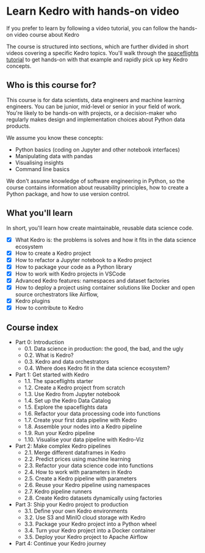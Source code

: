 # Learn Kedro with hands-on video

If you prefer to learn by following a video tutorial, you can follow the hands-on video course about Kedro

The course is structured into sections, which are further divided in short videos covering a specific Kedro topics. You'll walk through the [spaceflights tutorial](../tutorial/index.md) to get hands-on with that example and rapidly pick up key Kedro concepts.

## Who is this course for?

This course is for data scientists, data engineers and machine learning engineers. You can be junior, mid-level or senior in your field of work. You're likely to be hands-on with projects, or a decision-maker who regularly makes design and implementation choices about Python data products.

We assume you know these concepts:
* Python basics (coding on Jupyter and other notebook interfaces)
* Manipulating data with pandas
* Visualising insights
* Command line basics

We don't assume knowledge of software engineering in Python, so the course contains information about reusability principles, how to create a Python package, and how to use version control.

## What you'll learn

In short, you'll learn how create maintainable, reusable data science code.

- [x] What Kedro is: the problems is solves and how it fits in the data science ecosystem
- [x] How to create a Kedro project
- [x] How to refactor a Jupyter notebook to a Kedro project
- [x] How to package your code as a Python library
- [x] How to work with Kedro projects in VSCode
- [x] Advanced Kedro features: namespaces and dataset factories
- [x] How to deploy a project using container solutions like Docker and open source orchestrators like Airflow,
- [x] Kedro plugins
- [x] How to contribute to Kedro

## Course index

- Part 0: Introduction
    - 0.1. Data science in production: the good, the bad, and the ugly
    - 0.2. What is Kedro?
    - 0.3. Kedro and data orchestrators
    - 0.4. Where does Kedro fit in the data science ecosystem?
- Part 1: Get started with Kedro
    - 1.1. The spaceflights starter
    - 1.2. Create a Kedro project from scratch
    - 1.3. Use Kedro from Jupyter notebook
    - 1.4. Set up the Kedro Data Catalog
    - 1.5. Explore the spaceflights data
    - 1.6. Refactor your data processing code into functions
    - 1.7. Create your first data pipeline with Kedro
    - 1.8. Assemble your nodes into a Kedro pipeline
    - 1.9. Run your Kedro pipeline
    - 1.10. Visualise your data pipeline with Kedro-Viz
- Part 2: Make complex Kedro pipelines
    - 2.1. Merge different dataframes in Kedro
    - 2.2. Predict prices using machine learning
    - 2.3. Refactor your data science code into functions
    - 2.4. How to work with parameters in Kedro
    - 2.5. Create a Kedro pipeline with parameters
    - 2.6. Reuse your Kedro pipeline using namespaces
    - 2.7. Kedro pipeline runners
    - 2.8. Create Kedro datasets dynamically using factories
- Part 3: Ship your Kedro project to production
    - 3.1. Define your own Kedro environments
    - 3.2. Use S3 and MinIO cloud storage with Kedro
    - 3.3. Package your Kedro project into a Python wheel
    - 3.4. Turn your Kedro project into a Docker container
    - 3.5. Deploy your Kedro project to Apache Airflow
- Part 4: Continue your Kedro journey
